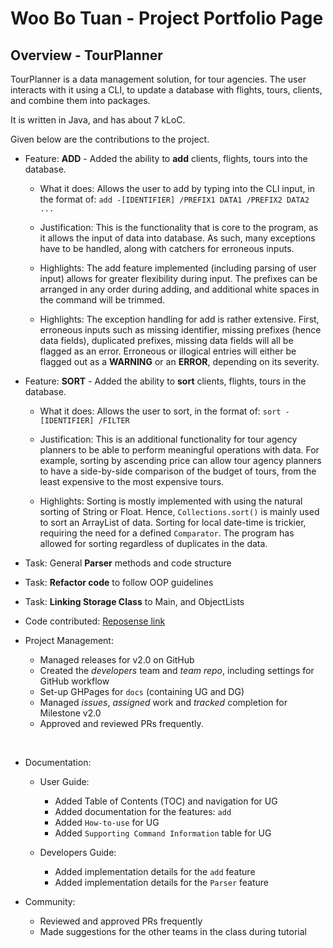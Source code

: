 # Woo Bo Tuan - Project Portfolio Page

## Overview - TourPlanner

TourPlanner is a data management solution, for tour agencies. The user interacts with it using a CLI, to update a
database with flights, tours, clients, and combine them into packages.

It is written in Java, and has about 7 kLoC.

Given below are the contributions to the project.

* Feature: **ADD** - Added the ability to **add** clients, flights, tours into the database.
    * What it does: Allows the user to add by typing into the CLI input, in the format of:
      `add -[IDENTIFIER] /PREFIX1 DATA1 /PREFIX2 DATA2 ...`

    * Justification: This is the functionality that is core to the program, as it allows the input of data into
      database. As such, many exceptions have to be handled, along with catchers for erroneous inputs.

    * Highlights: The add feature implemented (including parsing of user input) allows for greater flexibility during
      input. The prefixes can be arranged in any order during adding, and additional white spaces in the command will be
      trimmed.

    * Highlights: The exception handling for add is rather extensive. First, erroneous inputs such as missing
      identifier, missing prefixes (hence data fields), duplicated prefixes, missing data fields will all be flagged as
      an error. Erroneous or illogical entries will either be flagged out as a **WARNING** or an **ERROR**, depending on
      its severity. 

* Feature: **SORT** - Added the ability to **sort** clients, flights, tours in the database.
    * What it does: Allows the user to sort, in the format of:
      `sort -[IDENTIFIER] /FILTER`

    * Justification: This is an additional functionality for tour agency planners to be able to perform meaningful
      operations with data. For example, sorting by ascending price can allow tour agency planners to have a
      side-by-side comparison of the budget of tours, from the least expensive to the most expensive tours.

    * Highlights: Sorting is mostly implemented with using the natural sorting of String or Float. Hence,
      `Collections.sort()` is mainly used to sort an ArrayList of data. Sorting for local date-time is trickier,
      requiring the need for a defined `Comparator`. The program has allowed for sorting regardless
      of duplicates in the data.

* Task: General **Parser** methods and code structure
* Task: **Refactor code** to follow OOP guidelines
* Task: **Linking Storage Class** to Main, and ObjectLists

* Code
  contributed: [Reposense link](https://nus-cs2113-ay2122s1.github.io/tp-dashboard/?search=&sort=groupTitle&sortWithin=title&timeframe=commit&mergegroup=&groupSelect=groupByRepos&breakdown=true&checkedFileTypes=docs~functional-code~test-code~other&since=2021-09-25&tabOpen=true&tabType=authorship&tabAuthor=bobowoo2468&tabRepo=AY2122S1-CS2113T-F11-3%2Ftp%5Bmaster%5D&authorshipIsMergeGroup=false&authorshipFileTypes=docs~functional-code~test-code~other&authorshipIsBinaryFileTypeChecked=false&reverseAuthorshipOrder=true)

* Project Management:
    * Managed releases for v2.0 on GitHub
    * Created the *developers* team and *team repo*, including settings for GitHub workflow
    * Set-up GHPages for `docs` (containing UG and DG)
    * Managed *issues*, *assigned* work and *tracked* completion for Milestone v2.0
    * Approved and reviewed PRs frequently.

<br>

* Documentation:
    * User Guide:
        * Added Table of Contents (TOC) and navigation for UG
        * Added documentation for the features: `add`
        * Added `How-to-use` for UG
        * Added `Supporting Command Information` table for UG

    * Developers Guide:
        * Added implementation details for the `add` feature
        * Added implementation details for the `Parser` feature

* Community:
  * Reviewed and approved PRs frequently
  * Made suggestions for the other teams in the class during tutorial
